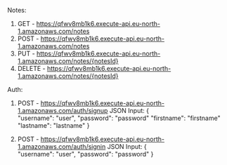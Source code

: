   Notes:
  1. GET - https://qfwv8mb1k6.execute-api.eu-north-1.amazonaws.com/notes
  2. POST - https://qfwv8mb1k6.execute-api.eu-north-1.amazonaws.com/notes
  3. PUT - https://qfwv8mb1k6.execute-api.eu-north-1.amazonaws.com/notes/{notesId}
  4. DELETE - https://qfwv8mb1k6.execute-api.eu-north-1.amazonaws.com/notes/{notesId}

  Auth:
  1. POST - https://qfwv8mb1k6.execute-api.eu-north-1.amazonaws.com/auth/signup
  JSON Input:
 { 	
 "username": "user", 
"password": "password"
 "firstname": "firstname"
 "lastname": "lastname"
}
  
  3. POST - https://qfwv8mb1k6.execute-api.eu-north-1.amazonaws.com/auth/signin
  JSON Input:
      { 	
		 "username": "user", 
		 "password": "password"	
		}
  
